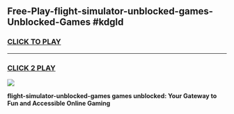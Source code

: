 
## Free-Play-flight-simulator-unblocked-games-Unblocked-Games #kdgld
<h3>
<a href="https://news.freeplayer.one?title=flight-simulator-unblocked-games&ref=8M">CLICK TO PLAY</a></h3>
<hr>

<h3>
<a href="https://news.freeplayer.one?title=flight-simulator-unblocked-games&ref=8M">CLICK 2 PLAY</a>
  
</h3>

<a href="https://news.freeplayer.one?title=flight-simulator-unblocked-games&ref=8M"><img src="https://clearcache.store/games.png"></a>


**flight-simulator-unblocked-games games unblocked: Your Gateway to Fun and Accessible Online Gaming**
